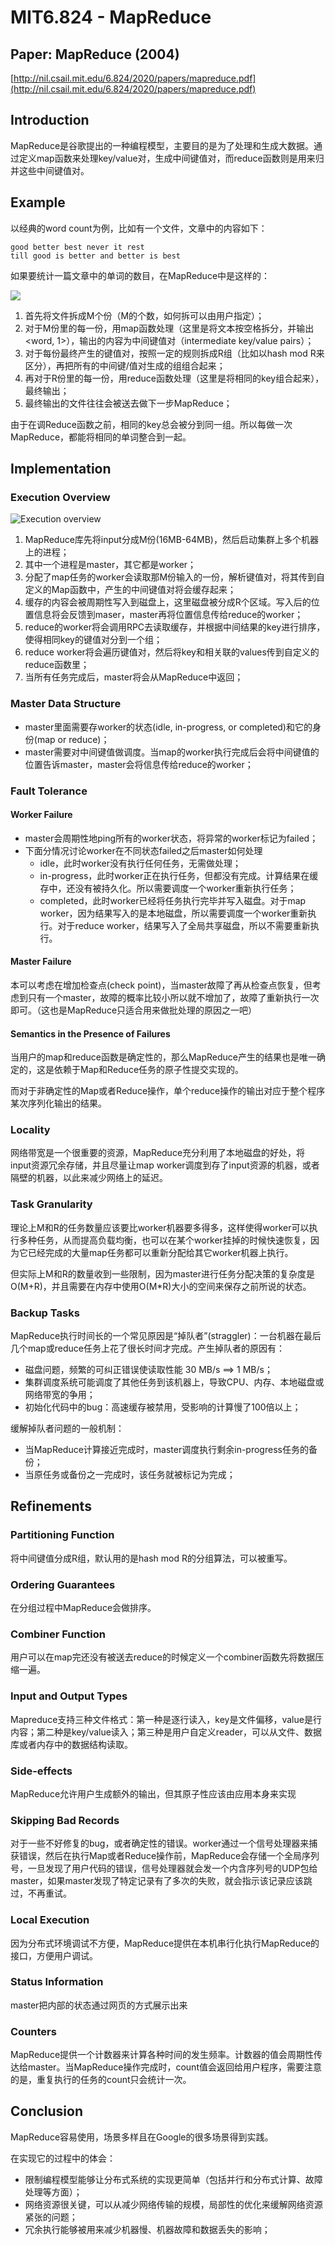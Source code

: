 # MIT6.824 - MapReduce

## Paper: MapReduce \(2004\)

[http://nil.csail.mit.edu/6.824/2020/papers/mapreduce.pdf](http://nil.csail.mit.edu/6.824/2020/papers/mapreduce.pdf)

## Introduction

MapReduce是谷歌提出的一种编程模型，主要目的是为了处理和生成大数据。通过定义map函数来处理key/value对，生成中间键值对，而reduce函数则是用来归并这些中间键值对。

## Example

以经典的word count为例，比如有一个文件，文章中的内容如下：

```text
good better best never it rest 
till good is better and better is best 
```

如果要统计一篇文章中的单词的数目，在MapReduce中是这样的：

![](.gitbook/assets/image%20%285%29.png)

1. 首先将文件拆成M个份（M的个数，如何拆可以由用户指定）；
2. 对于M份里的每一份，用map函数处理（这里是将文本按空格拆分，并输出&lt;word, 1&gt;），输出的内容为中间键值对（intermediate key/value pairs）；
3. 对于每份最终产生的键值对，按照一定的规则拆成R组（比如以hash mod R来区分），再把所有的中间键/值对生成的组组合起来；
4. 再对于R份里的每一份，用reduce函数处理（这里是将相同的key组合起来），最终输出；
5. 最终输出的文件往往会被送去做下一步MapReduce；

由于在调Reduce函数之前，相同的key总会被分到同一组。所以每做一次MapReduce，都能将相同的单词整合到一起。

## Implementation

### Execution Overview

![Execution overview](.gitbook/assets/image%20%284%29.png)



1. MapReduce库先将input分成M份\(16MB-64MB\)，然后启动集群上多个机器上的进程；
2. 其中一个进程是master，其它都是worker；
3. 分配了map任务的worker会读取那M份输入的一份，解析键值对，将其传到自定义的Map函数中，产生的中间键值对将会缓存起来；
4. 缓存的内容会被周期性写入到磁盘上，这里磁盘被分成R个区域。写入后的位置信息将会反馈到maser，master再将位置信息传给reduce的worker；
5. reduce的worker将会调用RPC去读取缓存，并根据中间结果的key进行排序，使得相同key的键值对分到一个组；
6. reduce worker将会遍历键值对，然后将key和相关联的values传到自定义的reduce函数里；
7. 当所有任务完成后，master将会从MapReduce中返回；

### Master Data Structure

* master里面需要存worker的状态\(idle, in-progress, or completed\)和它的身份\(map or reduce\)；
* master需要对中间键值做调度。当map的worker执行完成后会将中间键值的位置告诉master，master会将信息传给reduce的worker；

### Fault Tolerance

#### Worker Failure

* master会周期性地ping所有的worker状态，将异常的worker标记为failed；
* 下面分情况讨论worker在不同状态failed之后master如何处理
  * idle，此时worker没有执行任何任务，无需做处理；
  * in-progress，此时worker正在执行任务，但都没有完成。计算结果在缓存中，还没有被持久化。所以需要调度一个worker重新执行任务；
  * completed，此时worker已经将任务执行完毕并写入磁盘。对于map worker，因为结果写入的是本地磁盘，所以需要调度一个worker重新执行。对于reduce worker，结果写入了全局共享磁盘，所以不需要重新执行。

#### Master Failure

本可以考虑在增加检查点\(check point\)，当master故障了再从检查点恢复，但考虑到只有一个master，故障的概率比较小所以就不增加了，故障了重新执行一次即可。（这也是MapReduce只适合用来做批处理的原因之一吧）

#### Semantics in the Presence of Failures

当用户的map和reduce函数是确定性的，那么MapReduce产生的结果也是唯一确定的，这是依赖于Map和Reduce任务的原子性提交实现的。

而对于非确定性的Map或者Reduce操作，单个reduce操作的输出对应于整个程序某次序列化输出的结果。

### Locality

网络带宽是一个很重要的资源，MapReduce充分利用了本地磁盘的好处，将input资源冗余存储，并且尽量让map worker调度到存了input资源的机器，或者隔壁的机器，以此来减少网络上的延迟。

### Task Granularity

理论上M和R的任务数量应该要比worker机器要多得多，这样使得worker可以执行多种任务，从而提高负载均衡，也可以在某个worker挂掉的时候快速恢复，因为它已经完成的大量map任务都可以重新分配给其它worker机器上执行。

但实际上M和R的数量收到一些限制，因为master进行任务分配决策的复杂度是O\(M+R\)，并且需要在内存中使用O\(M\*R\)大小的空间来保存之前所说的状态。

### Backup Tasks

MapReduce执行时间长的一个常见原因是“掉队者”\(straggler\)：一台机器在最后几个map或reduce任务上花了很长时间才完成。产生掉队者的原因有：

* 磁盘问题，频繁的可纠正错误使读取性能 30 MB/s ==&gt; 1 MB/s；
* 集群调度系统可能调度了其他任务到该机器上，导致CPU、内存、本地磁盘或网络带宽的争用；
* 初始化代码中的bug：高速缓存被禁用，受影响的计算慢了100倍以上；

缓解掉队者问题的一般机制：

* 当MapReduce计算接近完成时，master调度执行剩余in-progress任务的备份；
* 当原任务或备份之一完成时，该任务就被标记为完成；

## Refinements

### Partitioning Function

将中间键值分成R组，默认用的是hash mod R的分组算法，可以被重写。

### Ordering Guarantees

在分组过程中MapReduce会做排序。

### Combiner Function

用户可以在map完还没有被送去reduce的时候定义一个combiner函数先将数据压缩一遍。

### Input and Output Types

Mapreduce支持三种文件格式：第一种是逐行读入，key是文件偏移，value是行内容；第二种是key/value读入；第三种是用户自定义reader，可以从文件、数据库或者内存中的数据结构读取。

### Side-effects

MapReduce允许用户生成额外的输出，但其原子性应该由应用本身来实现

### Skipping Bad Records

对于一些不好修复的bug，或者确定性的错误。worker通过一个信号处理器来捕获错误，然后在执行Map或者Reduce操作前，MapReduce会存储一个全局序列号，一旦发现了用户代码的错误，信号处理器就会发一个内含序列号的UDP包给master，如果master发现了特定记录有了多次的失败，就会指示该记录应该跳过，不再重试。

### Local Execution

因为分布式环境调试不方便，MapReduce提供在本机串行化执行MapReduce的接口，方便用户调试。

### Status Information

master把内部的状态通过网页的方式展示出来

### Counters

MapReduce提供一个计数器来计算各种时间的发生频率。计数器的值会周期性传达给master。当MapReduce操作完成时，count值会返回给用户程序，需要注意的是，重复执行的任务的count只会统计一次。

## Conclusion

MapReduce容易使用，场景多样且在Google的很多场景得到实践。

在实现它的过程中的体会：

* 限制编程模型能够让分布式系统的实现更简单（包括并行和分布式计算、故障处理等方面）；
* 网络资源很关键，可以从减少网络传输的规模，局部性的优化来缓解网络资源紧张的问题；
* 冗余执行能够被用来减少机器慢、机器故障和数据丢失的影响； 



